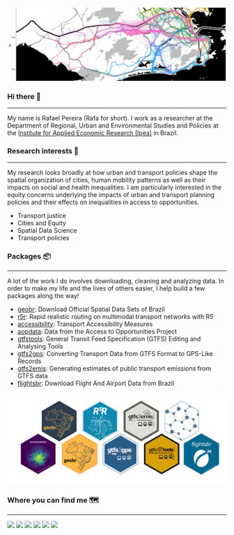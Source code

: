 ![](images/cover.jpg)

### Hi there 👋
---
My name is Rafael Pereira (Rafa for short). I work as a researcher at the Department of Regional, Urban and Environmental Studies and Policies at the [Institute for Applied Economic Research (Ipea)](https://www.ipea.gov.br/portal/index.php?option=com_content&view=frontpage&Itemid=61) in Brazil.

### Research interests :satellite:
---
My research looks broadly at how urban and transport policies shape the spatial organization of cities, human mobility patterns as well as their impacts on social and health inequalities. I am particularly interested in the equity concerns underlying the impacts of urban and transport planning policies and their effects on inequalities in access to opportunities.

- Transport justice
- Cities and Equity
- Spatial Data Science
- Transport policies

### Packages :package:
---
A lot of the work I do involves downloading, cleaning and analyzing data. In order to make my life and the lives of others easier, I help build a few packages along the way!

- [geobr](https://github.com/ipeaGIT/geobr): Download Official Spatial Data Sets of Brazil
- [r5r](https://github.com/ipeaGIT/r5r): Rapid realistic routing on multimodal transport networks with R5
- [accessibility](https://github.com/ipeaGIT/accessibility): Transport Accessibility Measures
- [aopdata](aopdata): Data from the Access to Opportunities Project
- [gtfstools](https://github.com/ipeaGIT/gtfstools): General Transit Feed Specification (GTFS) Editing and Analysing Tools
- [gtfs2gps](https://github.com/ipeaGIT/gtfs2gps): Converting Transport Data from GTFS Format to GPS-Like Records
- [gtfs2emis](https://github.com/ipeaGIT/gtfs2emis): Generating estimates of public transport emissions from GTFS data
- [flightsbr](https://github.com/ipeaGIT/flightsbr): Download Flight And Airport Data from Brazil

<img align="center" src="images/packages_logos.png" width="600">



### Where you can find me :world_map:
---
[<img src="https://www.iconsdb.com/icons/download/color/2E3949/geography-32.png">](https://www.urbandemographics.org/)
[<img src="https://www.iconsdb.com/icons/download/color/2E3949/twitter-4-32.png">](https://twitter.com/UrbanDemog)
[<img src="https://www.iconsdb.com/icons/download/color/2E3949/linkedin-4-32.png">](https://www.linkedin.com/in/rafael-h-m-pereira/)
[<img src="https://www.iconsdb.com/icons/download/color/2E3949/github-9-32.png">](https://github.com/rafapereirabr)
[<img src="https://www.iconsdb.com/icons/download/color/2E3949/google-scholar-32.png">](https://scholar.google.com/citations?user=dbRivsEAAAAJ&hl=en&oi=ao)
[<img src="https://www.iconsdb.com/icons/download/color/2E3949/stackoverflow-32.png">](https://stackoverflow.com/users/3588876/rafa-pereira)



